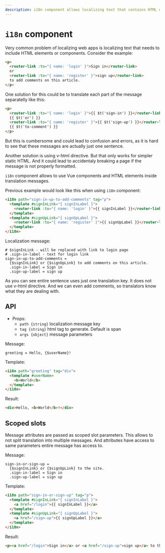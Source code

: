 ```yaml
---
description: i18n component allows localizing text that contains HTML elements or Vue.js components
---
```


# `i18n` component

Very common problem of localizing web apps is localizing text that needs to include HTML elements or components. Consider the example:

```html
<p>
  <router-link :to="{ name: 'login' }">Sign in</router-link>
  or
  <router-link :to="{ name: 'register' }">sign up</router-link>
  to add comments on this article.
</p>
```

One solution for this could be to translate each part of the message separatelly like this:

```html
<p>
  <router-link :to="{ name: 'login' }">{{ $t('sign-in') }}</router-link>
  {{ $t('or') }}
  <router-link :to="{ name: 'register' }">{{ $t('sign-up') }}</router-link>
  {{ $t('to-comment') }}
</p>
```

But this is cumbersome and could lead to confusion and errors, as it is hard to see that these messages are actually just one sentence.

Another solution is using v-html directive. But that only works for simpler static HTML. And it could lead to accidentaly breaking a page if the message is not properly formatted.

`i18n` component allows to use Vue components and HTML elements inside translation messages.

Previous example would look like this when using `i18n` component:

```html
<i18n path="sign-in-up-to-add-comments" tag="p">
  <template #signInLink="{ signInLabel }">
    <router-link :to="{ name: 'login' }">{{ signInLabel }}</router-link>
  </template>
  <template #signUpLink="{ signUpLabel }">
    <router-link :to="{ name: 'register' }">{{ signUpLabel }}</router-link>
  </template>
</i18n>
```

Localization message:
```ftl
# $signInLink - will be replaced with link to login page
# .sign-in-label - text for login link
sign-in-up-to-add-comments =
  {$signInLink} or {$signUpLink} to add comments on this article.
  .sign-in-label = Sign in
  .sign-up-label = sign up
```

As you can see entire sentence uses just one translation key. It does not use v-html directive. And we can even add comments, so translators know what they are dealing with.

## API

* Props:
  * `path {string}` localization message key
  * `tag {string}` html tag to generate. Default is span
  * `args {object}` message parameters

Message:
```
greeting = Hello, {$userName}!
```

Template:
```html
<i18n path="greeting" tag="div">
  <template #userName>
    <b>World</b>
  </template>
</i18n>
```

Result:
```html
<div>Hello, <b>World</b>!</div>
```

## Scoped slots

Message attributes are passed as scoped slot parameters. This allows to not split translation into multiple messages. And attributes have access to same parameters entire message has access to.

Message:
```
sign-in-or-sign-up =
  {$signInLink} or {$signUpLink} to the site.
  .sign-in-label = Sign in
  .sign-up-label = sign up
```

Template:
```html
<i18n path="sign-in-or-sign-up" tag="p">
  <template #signInLink="{ signInLabel }">
    <a href="/login">{{ signInLabel }}</a>
  </template>
  <template #signUpLink="{ signUpLabel }">
    <a href="/sign-up">{{ signUpLabel }}</a>
  </template>
</i18n>
```

Result:
```html
<p>⁨<a href="/login">Sign in</a>⁩ or ⁨<a href="/sign-up">sign up</a>⁩ to the site.</p>
```
